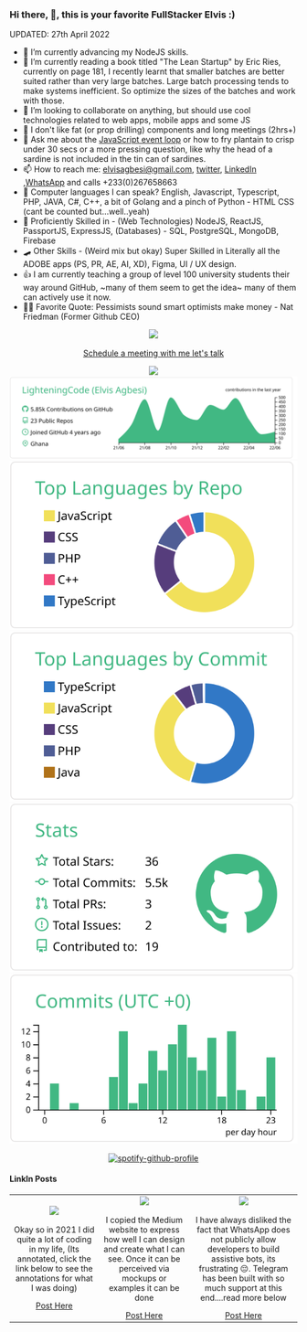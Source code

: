 ### Hi there, 👋, this is your favorite FullStacker Elvis :)


UPDATED: 27th April 2022

- 🔭 I’m currently advancing my NodeJS skills.
- 🌱 I’m currently reading a book titled "The Lean Startup" by Eric Ries, currently on page 181, I recently learnt that smaller batches are better suited rather than very large batches. Large batch processing tends to make systems inefficient. So optimize the sizes of the batches and work with those.
- 👯 I’m looking to collaborate on anything, but should use cool technologies related to web apps, mobile apps and some JS 
- 🤔 I don't like fat (or prop drilling) components and long meetings (2hrs+) 
- 💬 Ask me about the <a href="https://youtu.be/8aGhZQkoFbQ">JavaScript event loop</a>  or how to fry plantain to crisp under 30 secs or a more pressing question, like why the head of a sardine is not included in the tin can of sardines.
- 📫 How to reach me: elvisagbesi@gmail.com, [twitter](https://twitter.com/ben__elvis), [LinkedIn](https://www.linkedin.com/in/elvis-agbesi-81b615171/) ,[WhatsApp](https://wa.me/+233267658663) and calls +233(0)267658663 
- 🦾 Computer languages I can speak? English, Javascript, Typescript, PHP, JAVA, C#, C++, a bit of Golang and a pinch of Python - HTML CSS (cant be counted but...well..yeah)
- 🌌 Proficiently Skilled in - (Web Technologies) NodeJS, ReactJS, PassportJS, ExpressJS, (Databases) - SQL, PostgreSQL, MongoDB, Firebase
- 🛹 Other Skills - (Weird mix but okay) Super Skilled in Literally all the ADOBE apps (PS, PR, AE, AI, XD), Figma, UI / UX design.
- 👍 I am currently teaching a group of level 100 university students their way around GitHub, ~many of them seem to get the idea~ many of them can actively use it now.
- 🐱‍👤 Favorite Quote: Pessimists sound smart optimists make money - Nat Friedman (Former Github CEO)

<div align="center">
  
  <picture>
  <source media="(prefers-color-scheme: dark)" srcset="http://github-readme-streak-stats.herokuapp.com?user=LighteningCode&theme=midnight-purple&hide_border=true">
 <img src="http://github-readme-streak-stats.herokuapp.com?user=LighteningCode&theme=vue&hide_border=true" />
</picture>

<div>
  <a href="https://calendly.com/elvisagbesi/meeting-with-elvis">
    <p>Schedule a meeting with me let's talk</p>
  <img width="150px" src="https://careers.calendly.com/media/b33hplzq/untitled-1600-x-300-px-new.png?anchor=center&mode=crop&width=1200&height=630&mode=crop&quality=75" />
</a>
  </div>
  
   <picture>
  <source media="(prefers-color-scheme: dark)" srcset="https://raw.githubusercontent.com/LighteningCode/summary-cards/master/profile-summary-card-output/tokyonight/0-profile-details.svg">
 <img src="https://raw.githubusercontent.com/LighteningCode/summary-cards/master/profile-summary-card-output/vue/0-profile-details.svg" />
</picture>

 <picture>
  <source media="(prefers-color-scheme: dark)" srcset="https://raw.githubusercontent.com/LighteningCode/summary-cards/master/profile-summary-card-output/tokyonight/1-repos-per-language.svg">
 <img src="https://raw.githubusercontent.com/LighteningCode/summary-cards/master/profile-summary-card-output/vue/1-repos-per-language.svg" />
</picture>

 <picture>
  <source media="(prefers-color-scheme: dark)" srcset="https://raw.githubusercontent.com/LighteningCode/summary-cards/master/profile-summary-card-output/tokyonight/2-most-commit-language.svg">
 <img src="https://raw.githubusercontent.com/LighteningCode/summary-cards/master/profile-summary-card-output/vue/2-most-commit-language.svg" />
</picture>
  

   <picture>
  <source media="(prefers-color-scheme: dark)" srcset="https://raw.githubusercontent.com/LighteningCode/summary-cards/master/profile-summary-card-output/tokyonight/3-stats.svg">
 <img src="https://raw.githubusercontent.com/LighteningCode/summary-cards/master/profile-summary-card-output/vue/3-stats.svg" />
</picture>

   <picture>
  <source media="(prefers-color-scheme: dark)" srcset="https://raw.githubusercontent.com/LighteningCode/summary-cards/master/profile-summary-card-output/tokyonight/4-productive-time.svg">
 <img src="https://raw.githubusercontent.com/LighteningCode/summary-cards/master/profile-summary-card-output/vue/4-productive-time.svg" />
</picture>


  [![spotify-github-profile](https://spotify-github-profile.vercel.app/api/view?uid=31ugqngbwfo7jn73yqjx4unxbaem&cover_image=true&theme=default)](https://github.com/kittinan/spotify-github-profile)
  
</div>


#### LinkIn Posts
<table>
  <tr>
    <td align="center" colspan="1">
      <center>
    <img height="150px"  src="https://media-exp1.licdn.com/dms/image/sync/C4E27AQGT5-TdEnu5lg/articleshare-shrink_800/0/1650735192507?e=2147483647&v=beta&t=adZLH7cxcNvDRQ-YT5KiTRjRs5nI0z5n-kkk7dA-_fM" />
      <p>Okay so in 2021 I did quite a lot of coding in my life, (Its annotated, click the link below to see the annotations for what I was doing)</p>
      <a href="https://www.linkedin.com/posts/elvis-agbesi-81b615171_lighteningcodes-2021-github-skyline-activity-6922515329336131584-X-TA?utm_source=linkedin_share&utm_medium=member_desktop_web">Post Here</a>
        </center>
    </td>
     <td align="center" colspan="1">
       <center>
    <img height="150px" src="https://media-exp1.licdn.com/dms/image/C4D22AQFrqnlHsYQBQw/feedshare-shrink_800/0/1649336733588?e=2147483647&v=beta&t=8AKS83hnSezh8yukVZLbGaHfAyVUaqno3ABtEglQLZQ" />
      <p>I copied the Medium website to express how well I can design and create what I can see. Once it can be perceived via mockups or examples it can be done</p>
      <a href="https://www.linkedin.com/posts/elvis-agbesi-81b615171_github-opensource-design-activity-6917819662894260225-6FV1?utm_source=linkedin_share&utm_medium=member_desktop_web">Post Here</a>
         </center>
    </td>
     <td align="center"  colspan="1">
    <img height="150px" src="https://media-exp1.licdn.com/dms/image/C4D22AQGtBg8LB4DBMA/feedshare-shrink_800/0/1648143838293?e=2147483647&v=beta&t=aibWhxYpQ0rK6dwPKyasPK9F5uR1U5nmE5Hi1tKlS28" />
      <p>I have always disliked the fact that WhatsApp does not publicly allow developers to build assistive bots, its frustrating 😔. Telegram has been built with so much support at this end....read more below</p>
      <a href="https://www.linkedin.com/posts/elvis-agbesi-81b615171_community-python-learning-activity-6912816302571020288--cbr?utm_source=linkedin_share&utm_medium=member_desktop_web">Post Here</a>
    </td>
    
  </tr>
  </table>


